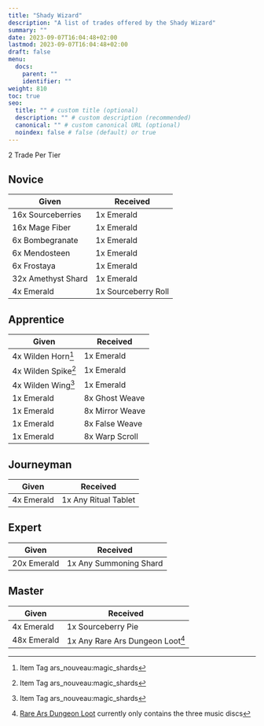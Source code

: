 ```yaml
---
title: "Shady Wizard"
description: "A list of trades offered by the Shady Wizard"
summary: ""
date: 2023-09-07T16:04:48+02:00
lastmod: 2023-09-07T16:04:48+02:00
draft: false
menu:
  docs:
    parent: ""
    identifier: ""
weight: 810
toc: true
seo:
  title: "" # custom title (optional)
  description: "" # custom description (recommended)
  canonical: "" # custom canonical URL (optional)
  noindex: false # false (default) or true
---
```


2 Trade Per Tier

## Novice

| Given              | Received            |
| ------------------ | ------------------- |
| 16x Sourceberries  | 1x Emerald          |
| 16x Mage Fiber     | 1x Emerald          |
| 6x Bombegranate    | 1x Emerald          |
| 6x Mendosteen      | 1x Emerald          |
| 6x Frostaya        | 1x Emerald          |
| 32x Amethyst Shard | 1x Emerald          |
| 4x Emerald         | 1x Sourceberry Roll |

## Apprentice

| Given               | Received        |
| ------------------- | --------------- |
| 4x Wilden Horn[^1]  | 1x Emerald      |
| 4x Wilden Spike[^1] | 1x Emerald      |
| 4x Wilden Wing[^1]  | 1x Emerald      |
| 1x Emerald          | 8x Ghost Weave  |
| 1x Emerald          | 8x Mirror Weave |
| 1x Emerald          | 8x False Weave  |
| 1x Emerald          | 8x Warp Scroll  |

[^1]: <span class="badge text-bg-info">Item Tag</span> <span class="badge text-bg-dark">ars_nouveau:magic_shards</span>

## Journeyman

| Given      | Received             |
| ---------- | -------------------- |
| 4x Emerald | 1x Any Ritual Tablet |

## Expert

| Given       | Received               |
| ----------- | ---------------------- |
| 20x Emerald | 1x Any Summoning Shard |

## Master

| Given       | Received                         |
| ----------- | -------------------------------- |
| 4x Emerald  | 1x Sourceberry Pie               |
| 48x Emerald | 1x Any Rare Ars Dungeon Loot[^2] |

[^2]: [Rare Ars Dungeon Loot](https://github.com/baileyholl/Ars-Nouveau/blob/main/src/main/java/com/hollingsworth/arsnouveau/api/loot/DungeonLootTables.java) currently only contains the three music discs

